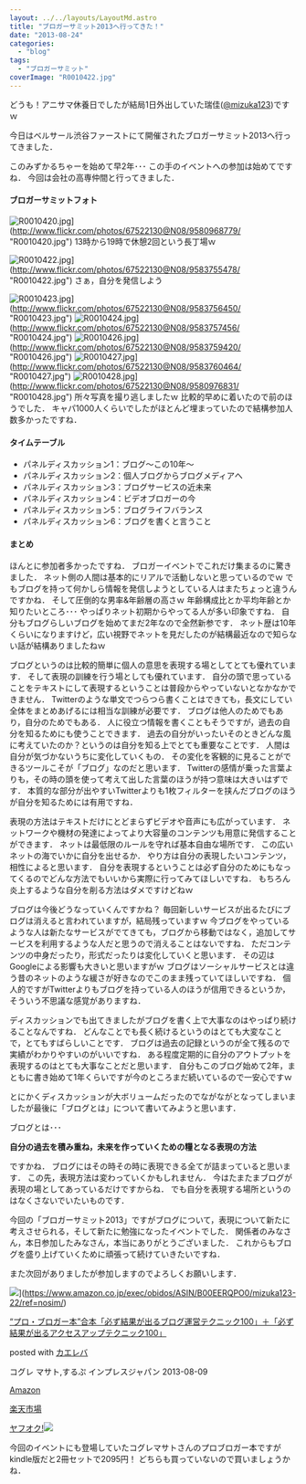 ```yaml
---
layout: ../../layouts/LayoutMd.astro
title: "ブロガーサミット2013へ行ってきた！"
date: "2013-08-24"
categories: 
  - "blog"
tags: 
  - "ブロガーサミット"
coverImage: "R0010422.jpg"
---
```


どうも！アニサマ休養日でしたが結局1日外出していた瑞佳([@mizuka123](https://twitter.com/mizuka123))ですｗ

今日はベルサール渋谷ファーストにて開催されたブロガーサミット2013へ行ってきました．

このみずかるちゃーを始めて早2年･･･ この手のイベントへの参加は始めてですね． 今回は会社の高専仲間と行ってきました．

#### ブロガーサミットフォト

![R0010420.jpg](/archive/images/9580968779_5d449b0762_b.jpg)](http://www.flickr.com/photos/67522130@N08/9580968779/ "R0010420.jpg") 13時から19時で休憩2回という長丁場ｗ

![R0010422.jpg](/archive/images/9583755478_5190a82375_b.jpg)](http://www.flickr.com/photos/67522130@N08/9583755478/ "R0010422.jpg") さぁ，自分を発信しよう

![R0010423.jpg](/archive/images/9583756450_9e92d929b6_b.jpg)](http://www.flickr.com/photos/67522130@N08/9583756450/ "R0010423.jpg") ![R0010424.jpg](/archive/images/9583757456_cc9d758468_b.jpg)](http://www.flickr.com/photos/67522130@N08/9583757456/ "R0010424.jpg") ![R0010426.jpg](/archive/images/9583759420_3df478e99a_b.jpg)](http://www.flickr.com/photos/67522130@N08/9583759420/ "R0010426.jpg") ![R0010427.jpg](/archive/images/9583760464_e8b5e725d6_b.jpg)](http://www.flickr.com/photos/67522130@N08/9583760464/ "R0010427.jpg") ![R0010428.jpg](/archive/images/9580976831_3e247639cd_b.jpg)](http://www.flickr.com/photos/67522130@N08/9580976831/ "R0010428.jpg") 所々写真を撮り逃しましたｗ 比較的早めに着いたので前のほうでした． キャパ1000人くらいでしたがほとんど埋まっていたので結構参加人数多かったですね．

#### タイムテーブル

- パネルディスカッション1：ブログ～この10年～
- パネルディスカッション2：個人ブログからブログメディアへ
- パネルディスカッション3：ブログサービスの近未来
- パネルディスカッション4：ビデオブロガーの今
- パネルディスカッション5：ブログライフバランス
- パネルディスカッション6：ブログを書くと言うこと

#### まとめ

ほんとに参加者多かったですね． ブロガーイベントでこれだけ集まるのに驚きました． ネット側の人間は基本的にリアルで活動しないと思っているのでｗ でもブログを持って何かしら情報を発信しようとしている人はまたちょっと違うんですかね． そして圧倒的な男率&年齢層の高さｗ 年齢構成比とか平均年齢とか知りたいところ･･･ やっぱりネット初期からやってる人が多い印象ですね． 自分もブログらしいブログを始めてまだ2年なので全然新参です． ネット歴は10年くらいになりますけど，広い視野でネットを見だしたのが結構最近なので知らない話が結構ありましたねｗ

ブログというのは比較的簡単に個人の意思を表現する場としてとても優れています． そして表現の訓練を行う場としても優れています． 自分の頭で思っていることをテキストにして表現するということは普段からやっていないとなかなかできません． Twitterのような単文でつらつら書くことはできても，長文にしてい全体をまとめあげるには相当な訓練が必要です． ブログは他人のためでもあり，自分のためでもある． 人に役立つ情報を書くこともそうですが，過去の自分を知るためにも使うことできます． 過去の自分がいったいそのときどんな風に考えていたのか？というのは自分を知る上でとても重要なことです． 人間は自分が気づかないうちに変化していくもの． その変化を客観的に見ることができるツールこそが「ブログ」なのだと思います． Twitterの感情が乗った言葉よりも，その時の頭を使って考えて出した言葉のほうが持つ意味は大きいはずです． 本質的な部分が出やすいTwitterよりも1枚フィルターを挟んだブログのほうが自分を知るためには有用ですね．

表現の方法はテキストだけにとどまらずビデオや音声にも広がっています． ネットワークや機材の発達によってより大容量のコンテンツも用意に発信することができます． ネットは最低限のルールを守れば基本自由な場所です． この広いネットの海でいかに自分を出せるか． やり方は自分の表現したいコンテンツ，相性によると思います． 自分を表現するということは必ず自分のためにもなってくるのでどんな方法でもいいから実際に行ってみてほしいですね． もちろん炎上するような自分を削る方法はダメですけどねｗ

ブログは今後どうなっていくんですかね？ 毎回新しいサービスが出るたびにブログは消えると言われていますが，結局残っていますｗ 今ブログをやっているような人は新たなサービスがでてきても，ブログから移動ではなく，追加してサービスを利用するような人だと思うので消えることはないですね． ただコンテンツの中身だったり，形式だったりは変化していくと思います． その辺はGoogleによる影響も大きいと思いますがｗ ブログはソーシャルサービスとは違う昔のネットのような緩さが好きなのでこのまま残っていてほしいですね． 個人的ですがTwitterよりもブログを持っている人のほうが信用できるというか，そういう不思議な感覚がありますね．

ディスカッションでも出てきましたがブログを書く上で大事なのはやっぱり続けることなんですね． どんなことでも長く続けるというのはとても大変なことで，とてもすばらしいことです． ブログは過去の記録というのが全て残るので実績がわかりやすいのがいいですね． ある程度定期的に自分のアウトプットを表現するのはとても大事なことだと思います． 自分もこのブログ始めて2年，まともに書き始めて1年くらいですが今のところまだ続いているので一安心ですｗ

とにかくディスカッションが大ボリュームだったのでながながとなってしまいましたが最後に「ブログとは」について書いてみようと思います．

ブログとは･･･

**自分の過去を積み重ね，未来を作っていくための糧となる表現の方法**

ですかね． ブログにはその時その時に表現できる全てが詰まっていると思います． この先，表現方法は変わっていくかもしれません． 今はたまたまブログが表現の場としてあっているだけですからね． でも自分を表現する場所というのはなくさないでいたいものです．

今回の「ブロガーサミット2013」ですがブログについて，表現について新たに考えさせられる，そして新たに勉強になったイベントでした． 関係者のみなさん，本日参加したみなさん，本当にありがとうございました． これからもブログを盛り上げていくために頑張って続けていきたいですね．

また次回がありましたが参加しますのでよろしくお願いします．

![](/archive/images/51XBgWo0laL._SL160_.jpg)](https://www.amazon.co.jp/exec/obidos/ASIN/B00EERQPO0/mizuka123-22/ref=nosim/)

[“プロ・ブロガー本”合本「必ず結果が出るブログ運営テクニック100」＋「必ず結果が出るアクセスアップテクニック100」](https://www.amazon.co.jp/exec/obidos/ASIN/B00EERQPO0/mizuka123-22/ref=nosim/)

posted with [カエレバ](http://kaereba.com)

コグレ マサト,するぷ インプレスジャパン 2013-08-09

[Amazon](http://www.amazon.co.jp/gp/search?keywords=%8D%87%96%7B%20%83A%83N%83Z%83X%83A%83b%83v%83e%83N%83j%83b%83N100&__mk_ja_JP=%83J%83%5E%83J%83i&tag=mizuka123-22 "アマゾン")

[楽天市場](http://hb.afl.rakuten.co.jp/hgc/032b53ee.4b34c5ee.0f4a541e.f440145e/?pc=http%3A%2F%2Fsearch.rakuten.co.jp%2Fsearch%2Fmall%2F%25E5%2590%2588%25E6%259C%25AC%2520%25E3%2582%25A2%25E3%2582%25AF%25E3%2582%25BB%25E3%2582%25B9%25E3%2582%25A2%25E3%2583%2583%25E3%2583%2597%25E3%2583%2586%25E3%2582%25AF%25E3%2583%258B%25E3%2583%2583%25E3%2582%25AF100%2F-%2Ff.1-p.1-s.1-sf.0-st.A-v.2%3Fx%3D0%26scid%3Daf_ich_link_urltxt%26m%3Dhttp%3A%2F%2Fm.rakuten.co.jp%2F "楽天市場")

[ヤフオク!![](//ad.jp.ap.valuecommerce.com/servlet/gifbanner?sid=3066752&pid=881990645)](//ck.jp.ap.valuecommerce.com/servlet/referral?sid=3066752&pid=881990645&vc_url=http%3A%2F%2Fauctions.search.yahoo.co.jp%2Fsearch%3Fvo%3D%26ve%3D%26auccat%3D0%26aucminprice%3D%26aucmaxprice%3D%26aucmin_bidorbuy_price%3D%26aucmax_bidorbuy_price%3D%26loc_cd%3D0%26abatch%3D0%26istatus%3D0%26filtered%3D1%26ei%3DUTF-8%26tab_ex%3Dcommerce%26va%3D%25E5%2590%2588%25E6%259C%25AC%2520%25E3%2582%25A2%25E3%2582%25AF%25E3%2582%25BB%25E3%2582%25B9%25E3%2582%25A2%25E3%2583%2583%25E3%2583%2597%25E3%2583%2586%25E3%2582%25AF%25E3%2583%258B%25E3%2583%2583%25E3%2582%25AF100 "ヤフオク!")

今回のイベントにも登場していたコグレマサトさんのプロブロガー本ですがkindle版だと2冊セットで2095円！ どちらも買っていないので買いましょうかね．
